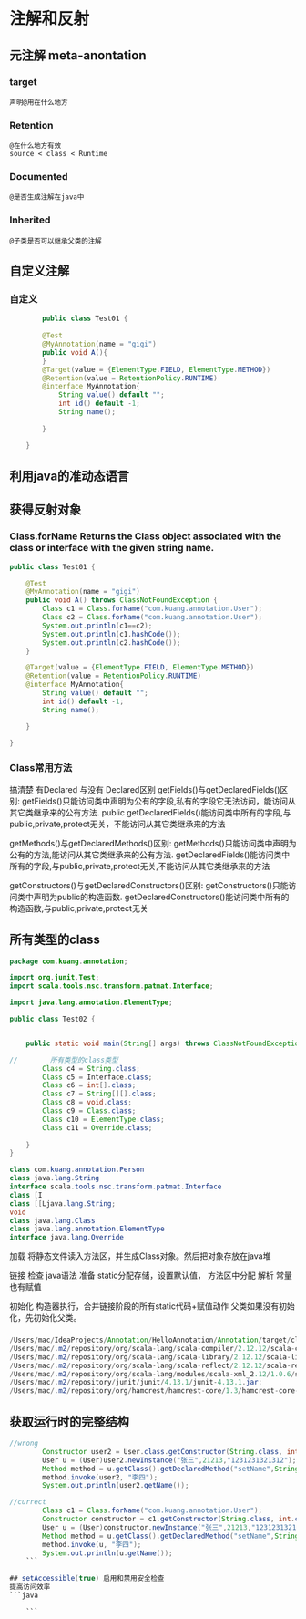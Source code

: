 # 注解和反射
## 元注解 meta-anontation
### target 
    声明@用在什么地方
### Retention
    @在什么地方有效
    source < class < Runtime
### Documented
    @是否生成注解在java中
### Inherited
    @子类是否可以继承父类的注解
    
## 自定义注解
### 自定义
```java
        public class Test01 {
    
        @Test
        @MyAnnotation(name = "gigi")
        public void A(){
        }
        @Target(value = {ElementType.FIELD, ElementType.METHOD})
        @Retention(value = RetentionPolicy.RUNTIME)
        @interface MyAnnotation{
            String value() default "";
            int id() default -1;
            String name();
    
        }

    }

```

## 利用java的准动态语言


## 获得反射对象
### Class.forName Returns the Class object associated with the class or interface with the given string name.
```java
public class Test01 {

    @Test
    @MyAnnotation(name = "gigi")
    public void A() throws ClassNotFoundException {
        Class c1 = Class.forName("com.kuang.annotation.User");
        Class c2 = Class.forName("com.kuang.annotation.User");
        System.out.println(c1==c2);
        System.out.println(c1.hashCode());
        System.out.println(c2.hashCode());
    }

    @Target(value = {ElementType.FIELD, ElementType.METHOD})
    @Retention(value = RetentionPolicy.RUNTIME)
    @interface MyAnnotation{
        String value() default "";
        int id() default -1;
        String name();

    }

}
```

### Class常用方法
搞清楚 有Declared 与没有 Declared区别
getFields()与getDeclaredFields()区别:
getFields()只能访问类中声明为公有的字段,私有的字段它无法访问，能访问从其它类继承来的公有方法. public
getDeclaredFields()能访问类中所有的字段,与public,private,protect无关，不能访问从其它类继承来的方法

getMethods()与getDeclaredMethods()区别:
getMethods()只能访问类中声明为公有的方法,能访问从其它类继承来的公有方法.
getDeclaredFields()能访问类中所有的字段,与public,private,protect无关,不能访问从其它类继承来的方法

getConstructors()与getDeclaredConstructors()区别:
getConstructors()只能访问类中声明为public的构造函数.
getDeclaredConstructors()能访问类中所有的构造函数,与public,private,protect无关

## 所有类型的class
```java
package com.kuang.annotation;

import org.junit.Test;
import scala.tools.nsc.transform.patmat.Interface;

import java.lang.annotation.ElementType;

public class Test02 {


    public static void main(String[] args) throws ClassNotFoundException {

//        所有类型的class类型
        Class c4 = String.class;
        Class c5 = Interface.class;
        Class c6 = int[].class;
        Class c7 = String[][].class;
        Class c8 = void.class;
        Class c9 = Class.class;
        Class c10 = ElementType.class;
        Class c11 = Override.class;
                    
    }
}

class com.kuang.annotation.Person
class java.lang.String
interface scala.tools.nsc.transform.patmat.Interface
class [I
class [[Ljava.lang.String;
void
class java.lang.Class
class java.lang.annotation.ElementType
interface java.lang.Override
```


加载 将静态文件读入方法区，并生成Class对象。然后把对象存放在java堆

链接 检查 java语法
    准备 static分配存储，设置默认值， 方法区中分配
    解析 常量也有赋值

初始化 <clinit>构造器执行，合并链接阶段的所有static代码+赋值动作
      父类如果没有初始化，先初始化父类。



### 
```java System.out.println(System.getProperty("java.class.path")); 
/Users/mac/IdeaProjects/Annotation/HelloAnnotation/Annotation/target/classes:
/Users/mac/.m2/repository/org/scala-lang/scala-compiler/2.12.12/scala-compiler-2.12.12.jar:
/Users/mac/.m2/repository/org/scala-lang/scala-library/2.12.12/scala-library-2.12.12.jar:
/Users/mac/.m2/repository/org/scala-lang/scala-reflect/2.12.12/scala-reflect-2.12.12.jar:
/Users/mac/.m2/repository/org/scala-lang/modules/scala-xml_2.12/1.0.6/scala-xml_2.12-1.0.6.jar:
/Users/mac/.m2/repository/junit/junit/4.13.1/junit-4.13.1.jar:
/Users/mac/.m2/repository/org/hamcrest/hamcrest-core/1.3/hamcrest-core-1.3.jar
```

## 获取运行时的完整结构
```java 
//wrong
        Constructor user2 = User.class.getConstructor(String.class, int.class, String.class);
        User u = (User)user2.newInstance("张三",21213,"1231231321312");
        Method method = u.getClass().getDeclaredMethod("setName",String.class);
        method.invoke(user2, "李四");
        System.out.println(user2.getName());

//currect
        Class c1 = Class.forName("com.kuang.annotation.User");
        Constructor constructor = c1.getConstructor(String.class, int.class, String.class);
        User u = (User)constructor.newInstance("张三",21213,"1231231321312");
        Method method = u.getClass().getDeclaredMethod("setName",String.class);
        method.invoke(u, "李四");
        System.out.println(u.getName());
    ```
    
## setAccessible(true) 启用和禁用安全检查
提高访问效率
```java 

    ```



